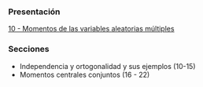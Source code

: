 ### Presentación

[10 - Momentos de las variables aleatorias múltiples](https://www.overleaf.com/read/kggsyrzbdrxc#998b1f)

### Secciones
- Independencia y ortogonalidad y sus ejemplos (10-15)
- Momentos centrales conjuntos (16 - 22)